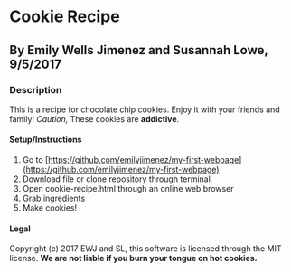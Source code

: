 # Cookie Recipe

## By Emily Wells Jimenez and Susannah Lowe, 9/5/2017

### Description
This is a recipe for chocolate chip cookies. Enjoy it with your friends and family! _Caution,_ These cookies are **addictive**.

#### Setup/Instructions

1. Go to [https://github.com/emilyjimenez/my-first-webpage](https://github.com/emilyjimenez/my-first-webpage)
2. Download file or clone repository through terminal
3. Open cookie-recipe.html through an online web browser
4. Grab ingredients
5. Make cookies!

#### Legal
Copyright (c) 2017 EWJ and SL, this software is licensed through the MIT license. **We are not liable if you burn your tongue on hot cookies.**
